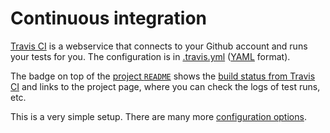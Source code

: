 # Continuous integration

[Travis CI](https://travis-ci.org/) is a webservice that connects to your Github account and runs your tests for you. The configuration is in [.travis.yml](https://github.com/obestwalter/mau-mau/tree/master/.travis.yml) ([YAML](https://en.wikipedia.org/wiki/YAML) format).

The badge on top of the [project `README`](https://github.com/obestwalter/mau-mau/blob/master/README.md) shows the [build status from Travis CI](https://travis-ci.org/obestwalter/mau-mau) and links to the project page, where you can check the logs of test runs, etc.

This is a very simple setup. There are many more [configuration options](https://docs.travis-ci.com/user/languages/python).
